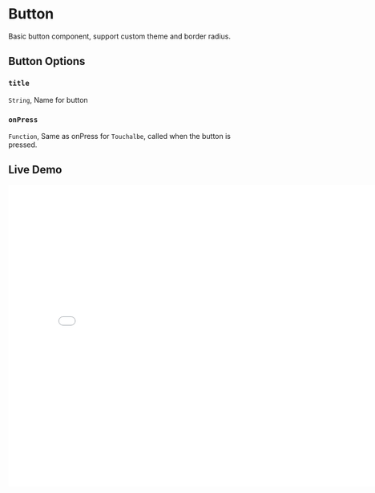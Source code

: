 # Button

Basic button component, support custom theme and border radius.

## Button Options
### `title`
`String`, Name for button

### `onPress`
`Function`, Same as onPress for `Touchalbe`, called when the button is pressed.

## Live Demo
<iframe src="/web-player/#vendorComponents=%5B%5B%22react-native-ui%22%2C%20%22http%3A%2F%2Flocalhost%3A3000%2Findex.web.js%22%5D%5D&code=import%20React%2C%20%7B%20Component%20%7D%20from%20'react'%0Aimport%20%7B%0A%20%20AppRegistry%2C%0A%20%20StyleSheet%2C%0A%20%20Text%2C%0A%20%20View%0A%7D%20from%20'react-native'%0A%0Aimport%20%7B%0A%20%20%20Button%2C%0A%20%20createTheme%2C%0A%20%20ThemeProvider%2C%0A%20%20DarkTheme%2C%0A%20%20LightTheme%0A%7D%20from%20'react-native-ui'%0A%0Aclass%20App%20extends%20Component%20%7B%0A%20%20render()%20%7B%0A%20%20%20%20return%20(%0A%20%20%20%20%20%20%3CView%20style%3D%7Bstyles.container%7D%3E%0A%20%20%20%20%20%20%20%20%3CThemeProvider%20theme%3D%7BcreateTheme(DarkTheme)%7D%3E%0A%20%20%20%20%20%20%20%20%20%20%3CButton%0A%20%20%20%20%20%20%20%20%20%20%20%20style%3D%7B%7BmarginTop%3A%2010%7D%7D%0A%20%20%20%20%20%20%20%20%20%20%20%20title%3D%7B'Button'%7D%0A%20%20%20%20%20%20%20%20%20%20%20%20onPress%3D%7B()%20%3D%3E%20%7B%20%0A%20%20%20%20%20%20%20%20%20%20%20%20%20%20console.log('onPress')%0A%20%20%20%20%20%20%20%20%20%20%20%20%7D%7D%20%2F%3E%0A%20%20%20%20%20%20%20%20%3C%2FThemeProvider%3E%0A%0A%20%20%20%20%20%20%20%20%3CThemeProvider%20theme%3D%7BcreateTheme(LightTheme)%7D%3E%0A%20%20%20%20%20%20%20%20%20%20%3CButton%0A%20%20%20%20%20%20%20%20%20%20%20%20style%3D%7B%7BmarginTop%3A%2010%7D%7D%0A%20%20%20%20%20%20%20%20%20%20%20%20title%3D%7B'Button'%7D%0A%20%20%20%20%20%20%20%20%20%20%20%20onPress%3D%7B()%20%3D%3E%20%7B%0A%20%20%20%20%20%20%20%20%20%20%20%20%20%20console.log('onPress')%0A%20%20%20%20%20%20%20%20%20%20%20%20%7D%7D%20%2F%3E%0A%20%20%20%20%20%20%20%20%3C%2FThemeProvider%3E%0A%20%20%20%20%20%20%20%20%20%20%3CThemeProvider%20theme%3D%7BcreateTheme(%7B%0A%20%20%20%20%20%20%20%20%20%20%20%20fontFamily%3A%20'Roboto%2C%20sans-serif'%2C%0A%20%20%20%20%20%20%20%20%20%20%20%20borderRadius%3A%2030%2C%0A%20%20%20%20%20%20%20%20%20%20%20%20palette%3A%20%7B%20%0A%20%20%20%20%20%20%20%20%20%20%20%20%20%20primaryColor%3A%20'%23FD8'%2C%0A%20%20%20%20%20%20%20%20%20%20%20%20%20%20textColor%3A%20'black'%0A%20%20%20%20%20%20%20%20%20%20%20%20%7D%7D)%7D%3E%0A%20%20%20%20%20%20%20%20%20%20%3CButton%0A%20%20%20%20%20%20%20%20%20%20%20%20style%3D%7B%7BmarginTop%3A%2010%7D%7D%20%0A%20%20%20%20%20%20%20%20%20%20%20%20title%3D%7B'Button'%7D%0A%20%20%20%20%20%20%20%20%20%20%20%20onPress%3D%7B()%20%3D%3E%20%7B%0A%20%20%20%20%20%20%20%20%20%20%20%20%20%20console.log('onPress')%0A%20%20%20%20%20%20%20%20%20%20%20%20%7D%7D%20%2F%3E%0A%20%20%20%20%20%20%20%20%3C%2FThemeProvider%3E%20%0A%20%20%20%20%20%20%3C%2FView%3E%0A%20%20%20%20)%0A%20%20%7D%0A%7D%0A%0Aconst%20styles%20%3D%20StyleSheet.create(%7B%0A%20%20container%3A%20%7B%0A%20%20%20%20flex%3A%201%2C%0A%20%20%20%20justifyContent%3A%20'center'%2C%0A%20%20%20%20alignItems%3A%20'center'%2C%0A%20%20%20%20backgroundColor%3A%20'%23EEA'%0A%20%20%7D%2C%0A%20%20welcome%3A%20%7B%0A%20%20%20%20fontSize%3A%2020%2C%0A%20%20%20%20textAlign%3A%20'center'%2C%0A%20%20%20%20margin%3A%2010%0A%20%20%7D%2C%0A%20%20instructions%3A%20%7B%0A%20%20%20%20textAlign%3A%20'center'%2C%0A%20%20%20%20color%3A%20'%23333333'%2C%0A%20%20%20%20marginBottom%3A%205%0A%20%20%7D%0A%7D)%20%0A%0AAppRegistry.registerComponent('App'%2C%20()%20%3D%3E%20App)" height="600" width="800" allowfullscreen="" frameborder="0"></iframe>

